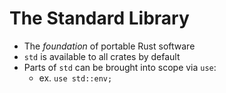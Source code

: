 # The Standard Library

- The _foundation_ of portable Rust software
- `std` is available to all crates by default
- Parts of `std` can be brought into scope via `use`:
  - ex. `use std::env;`
